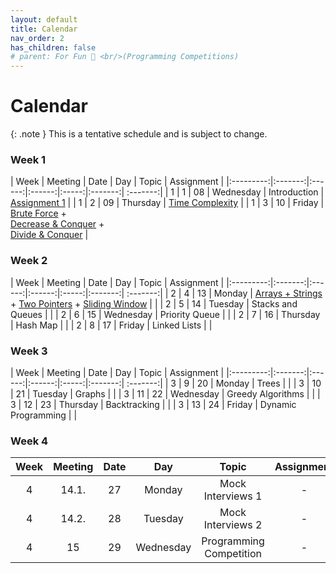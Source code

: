 ```yaml
---
layout: default
title: Calendar
nav_order: 2
has_children: false
# parent: For Fun 🤪 <br/>(Programming Competitions)
---
```


# Calendar

{: .note }
This is a tentative schedule and is subject to change.

### Week 1

| Week  | Meeting | Date | Day | Topic | Assignment |
|:---------:|:-------:|:------:|:------:|:-----:|:-------:| :-------:|
 | 1 | 1 | 08 | Wednesday | Introduction | [Assignment 1](assignments/assignment1.html) |
| 1 | 2 |   09 | Thursday | [Time Complexity](http://fahadsultan.com/csc222/general.html#big-o-notation)  |
| 1 | 3 |  10 | Friday | [Brute Force]() + <br> [Decrease & Conquer]() + <br> [Divide & Conquer]() |


### Week 2

| Week  | Meeting | Date | Day | Topic | Assignment |
|:---------:|:-------:|:------:|:------:|:-----:|:-------:| :-------:|
| 2 | 4  |  13 | Monday | [Arrays + Strings](datastructs/arrays.html) + [Two Pointers](algos/twopointers.md) + [Sliding Window](algos/slidingwindow.md) |  |
| 2 | 5  | 14 | Tuesday | Stacks and Queues | |
| 2 | 6  | 15 | Wednesday | Priority Queue | |
| 2 | 7  | 16 | Thursday | Hash Map | |
| 2 | 8  | 17 | Friday | Linked Lists | |


### Week 3

|  Week  | Meeting | Date | Day | Topic | Assignment |
|:---------:|:-------:|:------:|:------:|:-----:|:-------:| :-------:|
| 3 | 9  | 20 | Monday | Trees | |
| 3 | 10  | 21 | Tuesday | Graphs | |
| 3 | 11  | 22 | Wednesday | Greedy Algorithms | |
| 3 | 12  | 23 | Thursday | Backtracking | |
| 3 | 13  | 24 | Friday | Dynamic Programming | |

### Week 4

| Week  | Meeting | Date | Day | Topic | Assignment |
|:---------:|:-------:|:------:|:------:|:-----:|:-------:|
| 4 | 14.1.  | 27 | Monday | Mock Interviews 1 | - |
| 4 | 14.2.  | 28 | Tuesday | Mock Interviews 2 | - |
| 4 | 15  | 29 | Wednesday | Programming Competition | - |


